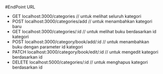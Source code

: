#EndPoint URL
- GET localhost:3000/categories // untuk melihat seluruh kategori
- POST localhost:3000/categories/add // untuk menambahkan kategori baru
- GET localhost:3000/categories/:id // untuk melihat buku berdasarkan id kategori 
- POST localhost:3000/category/book/add/:id  // untuk menambahkan buku dengan parameter id kategori 
- PATCH localhost:3000/category/book/edit/:id  // untuk mengedit kategori berdasarkan id
- DELETE localhost:5000/categories/:id // untuk menghapus kategori berdasarkan id
